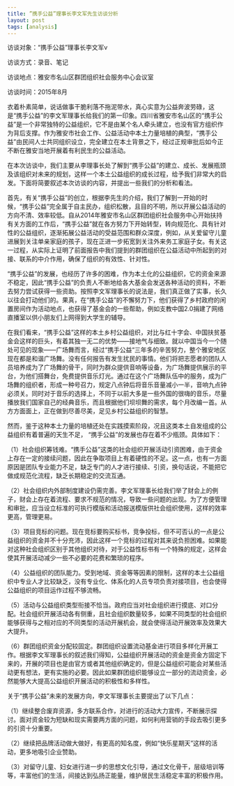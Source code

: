 ```yaml
---
title: ”携手公益”理事长李文军先生访谈分析
layout: post
tags: [analysis] 
---
```

访谈对象：“携手公益”理事长李文军v

访谈方式：录音、笔记

访谈地点：雅安市名山区群团组织社会服务中心会议室

访谈时间：2015年8月

衣着朴素简单，说话做事干脆利落不拖泥带水，真心实意为公益奔波劳碌，这是“携手公益”的李文军理事长给我们的第一印象。四川省雅安市名山区的“携手公益”是一个非常独特的公益组织，它不是由某个名人牵头建立，也没有官方组织作为背后支撑。作为雅安市社会工作、公益活动中本土力量培植的典型，“携手公益”由民间人士共同组织设立，完全建立在本土背景之下，经过正规审批后如今正不断在雅安当地开展着有利民生的公益活动。

在本次访谈中，我们主要从李理事长处了解到“携手公益”的建立、成长、发展瓶颈及该组织对未来的规划，这样一个本土公益组织的成长过程，给予我们非常大的启发。下面将简要叙述本次访谈的内容，并提出一些我们的分析和看法。

首先，有关“携手公益”的创立，根据李先生的介绍，我们了解到一开始的时候，“携手公益”完全属于自主民办，组织松散，且目的不明，所以开展公益活动的方向不清、效率较低。自从2014年雅安市名山区群团组织社会服务中心开始扶持有关方面的工作后，“携手公益”就在各方努力下开始转型，转向规范化、具有针对性的公益组织，逐渐拓展公益活动的受益范围和群众深度，例如，从关爱留守儿童进展到关注单亲家庭的孩子，现在正进一步拓宽到关注外来务工家庭子女。有关这一过程，从实际上证明了前面报告中我们提到的群团组织在公益活动中所起到的对接、联系的中介作用，确保了组织的有效性、针对性。

“携手公益”的发展，也经历了许多的困难，作为本土化的公益组织，它的资金来源不稳定，因此“携手公益”的负责人不断地给各大基金会发送各种活动的资料，不断去努力尝试获得一些资助。按照李文军理事长的说法是，我们真正做了实事，长久以往会打动他们的。果真，在“携手公益”的不懈努力下，他们获得了乡村政府的闲置房间作为活动地点，也获得了基金会的一些帮助，例如支教中国2.0捐建了网络直播室以供小朋友们上网得到大学生的辅导。

在我们看来，“携手公益”这样的本土乡村公益组织，对比与红十字会、中国扶贫基金会这样的巨头，有着其独一无二的优势——接地气与细致。就以中国当今一个随处可见的现象——广场舞而言，经过“携手公益“三年多的辛苦努力，整个雅安地区现在都是和谐广场舞。没有任何报告有发生扰民的事情。他们将把志愿者的团队人员培养成为了广场舞的骨干，同时为群众提供音响等设备，为广场舞提供展示的平台，为他们搭舞台，免费提供音乐灯光。通过在这个广场舞队伍中的服务，成为广场舞的组织者，形成一种号召力，规定八点钟后将音乐音量减小一半，音响九点钟必须关。同时对于音乐的选择上，不同于以前大多是一些外国的很嗨的音乐，尽量播放我们国家自己的经典音乐，而且根据他们坝坝舞的需求，每个月改编一首。从方方面面上，正在做到尽善尽美，足见乡村公益组织的智慧。

然而，鉴于这种本土力量的培植还处在实践摸索阶段，况且这类本土自发组成的公益组织有着普遍的天生不足， “携手公益”的发展也存在着不少瓶颈。具体如下：

（1）社会组织筹钱难。“携手公益”这类的社会组织开展活动引资困难，由于资金上存在一定的接续问题，因此在争取项目上有着硬性的不足。这一点，也有一方面原因是团队专业能力不足，缺乏专门的人才进行接续、引资，换句话说，不能把它做成规范化流程，缺乏长期稳定的交流互通。

（2）社会组织内外部制度建设仍需完善。李文军理事长给我们举了财会上的例子，财会上存在着流程、要求不规范的情况，导致一些问题的出现。为了方便管理和审批，应当设立标准的可执行模版和活动报送模版供社会组织使用，这样的效率更高，管理更易。

（3）项目竞标的问题。现在竞标要购买标书，竞争投标，但不可否认的一点是公益组织的资金并不十分充沛，因此这样一个竞标的过程对其来说负担困难。如果能对这种社会组织区别于其他组织对待，对于公益性标书有一个特殊的规定，这样会使其开展活动减少一些不必要的花费和繁琐的程序。

（4）公益组织的团队能力。受到地域、资金等等因素的限制，这样的本土公益组织中专业人才比较缺乏，没有专业化、体系化的人员专项负责对接项目，也会使得公益组织的项目运作过程不够流畅。

（5）活动与公益组织类型衔接不恰当。政府应当对社会组织进行摸底、对口分配。社会组织开展活动各有侧重，且社会组织数量较多，如果不同类型的社会组织能够获得与之相对应的不同类型的活动开展机会，就会使得活动开展效率及效果大大提升。

（6）群团组织资金分配较固定。群团组织设置流动基金进行项目多样化开展工作。根据李文军理事长的叙述我们得知，公益组织开展活动的资金是资金方固定下来的，开展的项目也是由官方或者其他组织确定的，但是公益组织可能会对某些活动更有想法，更有实施的必要。因此如果群团组织能够设立一部分的流动资金，必然能够大大提高公益组织开展活动的积极性和多样性。

关于“携手公益”未来的发展方向，李文军理事长主要提出了以下几点：

（1）继续整合废弃资源，多方联系合作，对进行的活动大力宣传，不断展示探讨。面对资金较为短缺和现实需要两方面的问题，如何利用营销的手段去吸引更多的引资十分重要。

（2）继续把品牌活动做大做好，有更高的知名度，例如“快乐星期天”这样的活动，更多地吸引企业赞助。

（3）对留守儿童、妇女进行进一步的思想文化引导，通过文化骨干，层级培训等等，丰富他们的生活，间接达到弘扬正能量，维护居民生活稳定丰富的积极作用。
